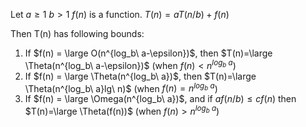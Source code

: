 Let $a\ge1\ b\gt1\ f(n)$ is a function.
$T(n)=aT(n/b)+f(n)$

Then T(n) has following bounds:
1. If $f(n) = \large O(n^{log_b\ a-\epsilon})$, then $T(n)=\large \Theta(n^{log_b\ a-\epsilon})$
   (when $f(n)<n^{log_b\ a}$)
2. If $f(n) = \large \Theta(n^{log_b\ a})$, then $T(n)=\large \Theta(n^{log_b\ a}lg\ n)$
   (when $f(n)=n^{log_b\ a}$)
3. If $f(n) = \large \Omega(n^{log_b\ a})$, and if $af(n/b)\le cf(n)$ then $T(n)=\large \Theta(f(n))$
   (when $f(n)>n^{log_b\ a}$)
